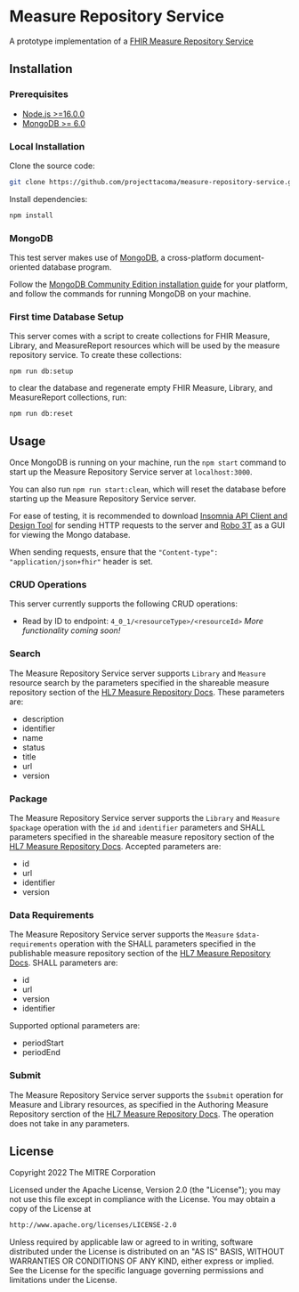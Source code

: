 # Measure Repository Service

A prototype implementation of a [FHIR Measure Repository Service](https://build.fhir.org/ig/HL7/cqf-measures/measure-repository-service.html)

## Installation

### Prerequisites

- [Node.js >=16.0.0](https://nodejs.org/en/)
- [MongoDB >= 6.0](https://www.mongodb.com)

### Local Installation

Clone the source code:

```bash
git clone https://github.com/projecttacoma/measure-repository-service.git 
```

Install dependencies:

```bash
npm install
```
### MongoDB

This test server makes use of [MongoDB](https://www.mongodb.com), a cross-platform document-oriented database program.

Follow the [MongoDB Community Edition installation guide](https://docs.mongodb.com/manual/installation/) for your platform, and follow the commands for running MongoDB on your machine.

### First time Database Setup

This server comes with a script to create collections for FHIR Measure, Library, and MeasureReport resources which will be used by the measure repository service.
To create these collections:

```
npm run db:setup
```

to clear the database and regenerate empty FHIR Measure, Library, and MeasureReport collections, run:

```
npm run db:reset
```

## Usage

Once MongoDB is running on your machine, run the `npm start` command to start up the Measure Repository Service server at `localhost:3000`.

You can also run `npm run start:clean`, which will reset the database before starting up the Measure Repository Service server.

For ease of testing, it is recommended to download [Insomnia API Client and Design Tool](https://insomnia.rest) for sending HTTP requests to the server and [Robo 3T](https://robomongo.org) as a GUI for viewing the Mongo database.

When sending requests, ensure that the `"Content-type": "application/json+fhir"` header is set.

### CRUD Operations

This server currently supports the following CRUD operations:

- Read by ID to endpoint: `4_0_1/<resourceType>/<resourceId>`
  _More functionality coming soon!_

### Search

The Measure Repository Service server supports `Library` and `Measure` resource search by the parameters specified in the shareable measure repository section of the [HL7 Measure Repository Docs](https://build.fhir.org/ig/HL7/cqf-measures/measure-repository-service.html#shareable-measure-repository). These parameters are:

- description
- identifier
- name
- status
- title
- url
- version

### Package

The Measure Repository Service server supports the `Library` and `Measure` `$package` operation with the `id` and `identifier` parameters and SHALL parameters specified in the shareable measure repository section of the [HL7 Measure Repository Docs](https://build.fhir.org/ig/HL7/cqf-measures/measure-repository-service.html#publishable-measure-repository). Accepted parameters are:

- id
- url
- identifier
- version

### Data Requirements

The Measure Repository Service server supports the `Measure` `$data-requirements` operation with the SHALL parameters specified in the publishable measure repository section of the [HL7 Measure Repository Docs](https://build.fhir.org/ig/HL7/cqf-measures/measure-repository-service.html#publishable-measure-repository). SHALL parameters are:

- id
- url
- version
- identifier

Supported optional parameters are:

- periodStart
- periodEnd

### Submit
The Measure Repository Service server supports the `$submit` operation for Measure and Library resources, as specified in the Authoring Measure Repository serction of the [HL7 Measure Repository Docs](https://build.fhir.org/ig/HL7/cqf-measures/measure-repository-service.html#authoring-measure-repository). The operation does not take in any parameters. 

## License

Copyright 2022 The MITRE Corporation

Licensed under the Apache License, Version 2.0 (the "License"); you may not use this file except in compliance with the License. You may obtain a copy of the License at

```bash
http://www.apache.org/licenses/LICENSE-2.0
```

Unless required by applicable law or agreed to in writing, software distributed under the License is distributed on an "AS IS" BASIS, WITHOUT WARRANTIES OR CONDITIONS OF ANY KIND, either express or implied. See the License for the specific language governing permissions and limitations under the License.
